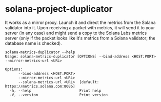 # solana-project-duplicator

It works as a mirror proxy.
Launch it and direct the metrics from the Solana validator into it. 
Upon receiving a packet with metrics, it will send it to your server (in any case) 
and might send a copy to the Solana Labs metrics server (only if the packet looks 
like it's metrics from a Solana validator; the database name is checked).

```
solana-metrics-duplicator --help
Usage: solana-metrics-duplicator [OPTIONS] --bind-address <HOST:PORT> --mirror-metrics-url <URL>

Options:
      --bind-address <HOST:PORT>  
      --mirror-metrics-url <URL>  
      --solana-metrics-url <URL>  [default: https://metrics.solana.com:8086]
  -h, --help                      Print help
  -V, --version                   Print version
```

